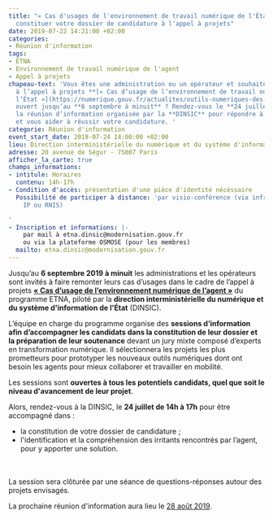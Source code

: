 ```yaml
---
title: "« Cas d'usages de l'environnement de travail numérique de l'État » : comment
  constituer votre dossier de candidature à l'appel à projets"
date: 2019-07-22 14:21:00 +02:00
categories:
- Réunion d'information
tags:
- ETNA
- Environnement de travail numérique de l'agent
- Appel à projets
chapeau-text: 'Vous êtes une administration ou un opérateur et souhaitez participer
  à l’appel à projets **[« Cas d’usage de l’environnement de travail numérique de
  l’État »](https://numerique.gouv.fr/actualites/outils-numeriques-des-agents-la-2e-edition-de-lappel-a-projet-cas-dusage-de-lenvironnement-numerique-de-lagent-est-lancee/)**
  ouvert jusqu’au **6 septembre à minuit** ? Rendez-vous le **24 juillet 2019** à
  la réunion d’information organisée par la **DINSIC** pour répondre à vos questions
  et vous aider à réussir votre candidature. '
categorie: Réunion d'information
event_start_date: 2019-07-24 14:00:00 +02:00
lieu: Direction interministérielle du numérique et du système d'information de l'État
adresse: 20 avenue de Ségur - 75007 Paris
afficher_la_carte: true
champs_informations:
- intitule: Horaires
  contenu: 14h-17h
- Condition d'accès: présentation d'une pièce d'identité nécéssaire
  Possibilité de participer à distance: 'par visio-conférence (via infrastructure
    IP ou RNIS)

'
- Inscription et informations: |-
    par mail à etna.dinsic@modernisation.gouv.fr
    ou via la plateforme OSMOSE (pour les membres)
  mailto: etna.dinsic@modernisation.gouv.fr
---
```


Jusqu’au **6 septembre 2019 à minuit** les administrations et les opérateurs sont invités à faire remonter leurs cas d’usages dans le cadre de l’appel à projets **[« Cas d’usage de l’environnement numérique de l’agent »](https://numerique.gouv.fr/actualites/outils-numeriques-des-agents-la-2e-edition-de-lappel-a-projet-cas-dusage-de-lenvironnement-numerique-de-lagent-est-lancee/)** du programme ETNA, piloté par la **direction interministérielle du numérique et du système d'information de l'État** (DINSIC). 

L’équipe en charge du programme organise des **sessions d’information afin d’accompagner les candidats dans la constitution de leur dossier et la préparation de leur soutenance** devant un jury mixte composé d’experts en transformation numérique. Il sélectionnera les projets les plus prometteurs pour prototyper les nouveaux outils numériques dont ont besoin les agents pour mieux collaborer et travailler en mobilité. 

Les sessions sont **ouvertes à tous les potentiels candidats, quel que soit le niveau d'avancement de leur projet**. <br>

Alors, rendez-vous à la DINSIC, le **24 juillet de 14h à 17h** pour être accompagné dans : 
* la constitution de votre dossier de candidature ;
* l'identification et la compréhension des irritants rencontrés par l’agent, pour y apporter une solution. 
<br>
<br>
La session sera clôturée par une séance de questions-réponses autour des projets envisagés. 

La prochaine réunion d'information aura lieu le [28 août 2019](https://preprod.numerique.gouv.fr/agenda/preparez-vous-a-presenter-votre-projet-devant-le-jury-de-lappel-a-projets-cas-dusages-de-lenvironnement-numerique-de-travail-de-lagent/). 
